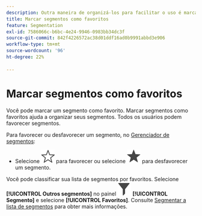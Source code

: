 ```yaml
---
description: Outra maneira de organizá-los para facilitar o uso é marcar os segmentos como favoritos.
title: Marcar segmentos como favoritos
feature: Segmentation
exl-id: 7586066c-b6bc-4e24-9946-0983bb34dc3f
source-git-commit: 842f4226572ac38d01ddf16ad0b9991abbd3e906
workflow-type: tm+mt
source-wordcount: '96'
ht-degree: 22%

---
```


# Marcar segmentos como favoritos

Você pode marcar um segmento como favorito. Marcar segmentos como favoritos ajuda a organizar seus segmentos. Todos os usuários podem favorecer segmentos.

Para favorecer ou desfavorecer um segmento, no [Gerenciador de segmentos](seg-manage.md):

* Selecione ![EstrelaEstrutura](/help/assets/icons/StarOutline.svg) para favorecer ou selecione ![Estrela](/help/assets/icons/Star.svg) para desfavorecer um segmento.

Você pode classificar sua lista de segmentos por favoritos. Selecione **[!UICONTROL Outros segmentos]** no painel ![Segmento](/help/assets/icons/Filter.svg) **[!UICONTROL Segmento]** e selecione **[!UICONTROL Favoritos]**. Consulte [Segmentar a lista de segmentos](t-seg-filter.md) para obter mais informações.

